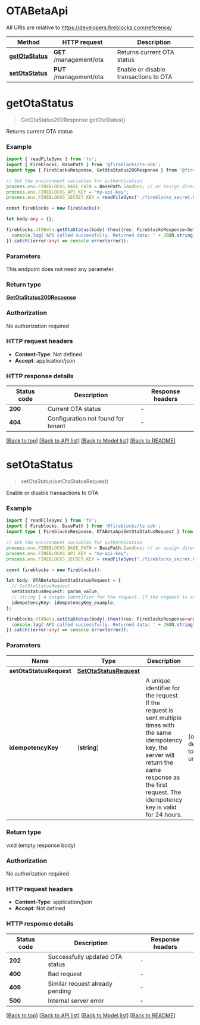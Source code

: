 # OTABetaApi

All URIs are relative to https://developers.fireblocks.com/reference/

Method | HTTP request | Description
------------- | ------------- | -------------
[**getOtaStatus**](#getOtaStatus) | **GET** /management/ota | Returns current OTA status
[**setOtaStatus**](#setOtaStatus) | **PUT** /management/ota | Enable or disable transactions to OTA


# **getOtaStatus**
> GetOtaStatus200Response getOtaStatus()

Returns current OTA status

### Example


```typescript
import { readFileSync } from 'fs';
import { Fireblocks, BasePath } from '@fireblocks/ts-sdk';
import type { FireblocksResponse, GetOtaStatus200Response } from '@fireblocks/ts-sdk';

// Set the environment variables for authentication
process.env.FIREBLOCKS_BASE_PATH = BasePath.Sandbox; // or assign directly to "https://sandbox-api.fireblocks.io/v1"
process.env.FIREBLOCKS_API_KEY = "my-api-key";
process.env.FIREBLOCKS_SECRET_KEY = readFileSync("./fireblocks_secret.key", "utf8");

const fireblocks = new Fireblocks();

let body:any = {};

fireblocks.oTABeta.getOtaStatus(body).then((res: FireblocksResponse<GetOtaStatus200Response>) => {
  console.log('API called successfully. Returned data: ' + JSON.stringify(res, null, 2));
}).catch((error:any) => console.error(error));
```


### Parameters
This endpoint does not need any parameter.


### Return type

**[GetOtaStatus200Response](../models/GetOtaStatus200Response.md)**

### Authorization

No authorization required

### HTTP request headers

 - **Content-Type**: Not defined
 - **Accept**: application/json


### HTTP response details
| Status code | Description | Response headers |
|-------------|-------------|------------------|
**200** | Current OTA status |  -  |
**404** | Configuration not found for tenant |  -  |

[[Back to top]](#) [[Back to API list]](../../README.md#documentation-for-api-endpoints) [[Back to Model list]](../../README.md#documentation-for-models) [[Back to README]](../../README.md)

# **setOtaStatus**
> setOtaStatus(setOtaStatusRequest)

Enable or disable transactions to OTA

### Example


```typescript
import { readFileSync } from 'fs';
import { Fireblocks, BasePath } from '@fireblocks/ts-sdk';
import type { FireblocksResponse, OTABetaApiSetOtaStatusRequest } from '@fireblocks/ts-sdk';

// Set the environment variables for authentication
process.env.FIREBLOCKS_BASE_PATH = BasePath.Sandbox; // or assign directly to "https://sandbox-api.fireblocks.io/v1"
process.env.FIREBLOCKS_API_KEY = "my-api-key";
process.env.FIREBLOCKS_SECRET_KEY = readFileSync("./fireblocks_secret.key", "utf8");

const fireblocks = new Fireblocks();

let body: OTABetaApiSetOtaStatusRequest = {
  // SetOtaStatusRequest
  setOtaStatusRequest: param_value,
  // string | A unique identifier for the request. If the request is sent multiple times with the same idempotency key, the server will return the same response as the first request. The idempotency key is valid for 24 hours. (optional)
  idempotencyKey: idempotencyKey_example,
};

fireblocks.oTABeta.setOtaStatus(body).then((res: FireblocksResponse<any>) => {
  console.log('API called successfully. Returned data: ' + JSON.stringify(res, null, 2));
}).catch((error:any) => console.error(error));
```


### Parameters

Name | Type | Description  | Notes
------------- | ------------- | ------------- | -------------
 **setOtaStatusRequest** | **[SetOtaStatusRequest](../models/SetOtaStatusRequest.md)**|  |
 **idempotencyKey** | [**string**] | A unique identifier for the request. If the request is sent multiple times with the same idempotency key, the server will return the same response as the first request. The idempotency key is valid for 24 hours. | (optional) defaults to undefined


### Return type

void (empty response body)

### Authorization

No authorization required

### HTTP request headers

 - **Content-Type**: application/json
 - **Accept**: Not defined


### HTTP response details
| Status code | Description | Response headers |
|-------------|-------------|------------------|
**202** | Successfully updated OTA status |  -  |
**400** | Bad request |  -  |
**409** | Similar request already pending |  -  |
**500** | Internal server error |  -  |

[[Back to top]](#) [[Back to API list]](../../README.md#documentation-for-api-endpoints) [[Back to Model list]](../../README.md#documentation-for-models) [[Back to README]](../../README.md)


